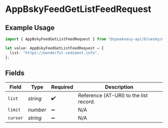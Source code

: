 # AppBskyFeedGetListFeedRequest

## Example Usage

```typescript
import { AppBskyFeedGetListFeedRequest } from "@speakeasy-api/bluesky/models/operations";

let value: AppBskyFeedGetListFeedRequest = {
  list: "https://wonderful-sediment.info",
};
```

## Fields

| Field                                  | Type                                   | Required                               | Description                            |
| -------------------------------------- | -------------------------------------- | -------------------------------------- | -------------------------------------- |
| `list`                                 | *string*                               | :heavy_check_mark:                     | Reference (AT-URI) to the list record. |
| `limit`                                | *number*                               | :heavy_minus_sign:                     | N/A                                    |
| `cursor`                               | *string*                               | :heavy_minus_sign:                     | N/A                                    |